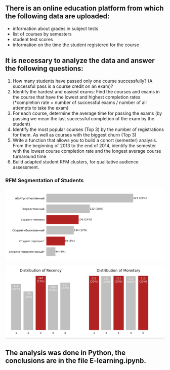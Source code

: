 ## There is an online education platform from which the following data are uploaded:

- information about grades in subject tests
- list of courses by semesters
- student test scores
- information on the time the student registered for the course


## It is necessary to analyze the data and answer the following questions:

1. How many students have passed only one course successfully? (A successful pass is a course credit on an exam)?
2. Identify the hardest and easiest exams: Find the courses and exams in the course that have the lowest and highest completion rates (*completion rate = number of successful exams / number of all attempts to take the exam)
3. For each course, determine the average time for passing the exams (by passing we mean the last successful completion of the exam by the student)
4. Identify the most popular courses (Top 3) by the number of registrations for them. As well as courses with the biggest churn (Top 3)
5. Write a function that allows you to build a cohort (semester) analysis. From the beginning of 2013 to the end of 2014, identify the semester with the lowest course completion rate and the longest average course turnaround time
6. Build adapted student RFM clusters, for qualitative audience assessment.




### RFM Segmentation of Students
![2](https://github.com/IharSkalaban/Data_analysis_E-learning_project/blob/main/2.png)


![1](https://github.com/IharSkalaban/Data_analysis_E-learning_project/blob/main/1.png)


## The analysis was done in Python, the conclusions are in the file E-learning.ipynb.
